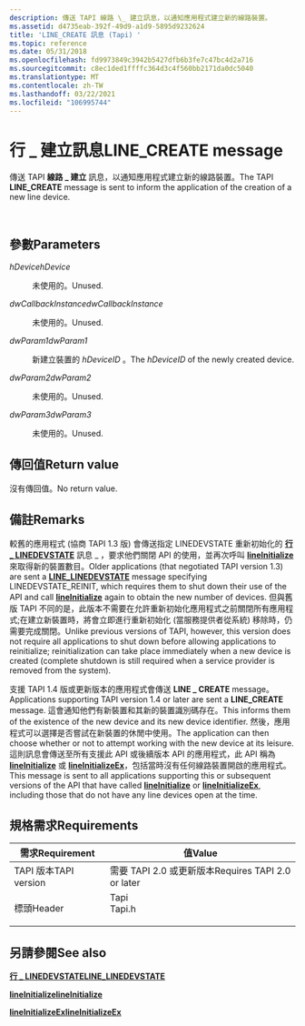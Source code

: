 ```yaml
---
description: 傳送 TAPI 線路 \_ 建立訊息，以通知應用程式建立新的線路裝置。
ms.assetid: d4735eab-392f-49d9-a1d9-5895d9232624
title: 'LINE_CREATE 訊息 (Tapi) '
ms.topic: reference
ms.date: 05/31/2018
ms.openlocfilehash: fd9973849c3942b5427dfb6b3fe7c47bc4d2a716
ms.sourcegitcommit: c8ec1ded1ffffc364d3c4f560bb2171da0dc5040
ms.translationtype: MT
ms.contentlocale: zh-TW
ms.lasthandoff: 03/22/2021
ms.locfileid: "106995744"
---
```

# <a name="line_create-message"></a><span data-ttu-id="83331-103">行 \_ 建立訊息</span><span class="sxs-lookup"><span data-stu-id="83331-103">LINE\_CREATE message</span></span>

<span data-ttu-id="83331-104">傳送 TAPI **線路 \_ 建立** 訊息，以通知應用程式建立新的線路裝置。</span><span class="sxs-lookup"><span data-stu-id="83331-104">The TAPI **LINE\_CREATE** message is sent to inform the application of the creation of a new line device.</span></span>


```C++
            
```



## <a name="parameters"></a><span data-ttu-id="83331-105">參數</span><span class="sxs-lookup"><span data-stu-id="83331-105">Parameters</span></span>

<dl> <dt>

<span data-ttu-id="83331-106">*hDevice*</span><span class="sxs-lookup"><span data-stu-id="83331-106">*hDevice*</span></span> 
</dt> <dd>

<span data-ttu-id="83331-107">未使用的。</span><span class="sxs-lookup"><span data-stu-id="83331-107">Unused.</span></span>

</dd> <dt>

<span data-ttu-id="83331-108">*dwCallbackInstance*</span><span class="sxs-lookup"><span data-stu-id="83331-108">*dwCallbackInstance*</span></span> 
</dt> <dd>

<span data-ttu-id="83331-109">未使用的。</span><span class="sxs-lookup"><span data-stu-id="83331-109">Unused.</span></span>

</dd> <dt>

<span data-ttu-id="83331-110">*dwParam1*</span><span class="sxs-lookup"><span data-stu-id="83331-110">*dwParam1*</span></span> 
</dt> <dd>

<span data-ttu-id="83331-111">新建立裝置的 *hDeviceID* 。</span><span class="sxs-lookup"><span data-stu-id="83331-111">The *hDeviceID* of the newly created device.</span></span>

</dd> <dt>

<span data-ttu-id="83331-112">*dwParam2*</span><span class="sxs-lookup"><span data-stu-id="83331-112">*dwParam2*</span></span> 
</dt> <dd>

<span data-ttu-id="83331-113">未使用的。</span><span class="sxs-lookup"><span data-stu-id="83331-113">Unused.</span></span>

</dd> <dt>

<span data-ttu-id="83331-114">*dwParam3*</span><span class="sxs-lookup"><span data-stu-id="83331-114">*dwParam3*</span></span> 
</dt> <dd>

<span data-ttu-id="83331-115">未使用的。</span><span class="sxs-lookup"><span data-stu-id="83331-115">Unused.</span></span>

</dd> </dl>

## <a name="return-value"></a><span data-ttu-id="83331-116">傳回值</span><span class="sxs-lookup"><span data-stu-id="83331-116">Return value</span></span>

<span data-ttu-id="83331-117">沒有傳回值。</span><span class="sxs-lookup"><span data-stu-id="83331-117">No return value.</span></span>

## <a name="remarks"></a><span data-ttu-id="83331-118">備註</span><span class="sxs-lookup"><span data-stu-id="83331-118">Remarks</span></span>

<span data-ttu-id="83331-119">較舊的應用程式 (協商 TAPI 1.3 版) 會傳送指定 LINEDEVSTATE 重新初始化的 [**行 \_ LINEDEVSTATE**](line-linedevstate.md) 訊息 \_ ，要求他們關閉 API 的使用，並再次呼叫 [**lineInitialize**](/windows/desktop/api/Tapi/nf-tapi-lineinitialize) 來取得新的裝置數目。</span><span class="sxs-lookup"><span data-stu-id="83331-119">Older applications (that negotiated TAPI version 1.3) are sent a [**LINE\_LINEDEVSTATE**](line-linedevstate.md) message specifying LINEDEVSTATE\_REINIT, which requires them to shut down their use of the API and call [**lineInitialize**](/windows/desktop/api/Tapi/nf-tapi-lineinitialize) again to obtain the new number of devices.</span></span> <span data-ttu-id="83331-120">但與舊版 TAPI 不同的是，此版本不需要在允許重新初始化應用程式之前關閉所有應用程式;在建立新裝置時，將會立即進行重新初始化 (當服務提供者從系統) 移除時，仍需要完成關閉。</span><span class="sxs-lookup"><span data-stu-id="83331-120">Unlike previous versions of TAPI, however, this version does not require all applications to shut down before allowing applications to reinitialize; reinitialization can take place immediately when a new device is created (complete shutdown is still required when a service provider is removed from the system).</span></span>

<span data-ttu-id="83331-121">支援 TAPI 1.4 版或更新版本的應用程式會傳送 **LINE \_ CREATE** message。</span><span class="sxs-lookup"><span data-stu-id="83331-121">Applications supporting TAPI version 1.4 or later are sent a **LINE\_CREATE** message.</span></span> <span data-ttu-id="83331-122">這會通知他們有新裝置和其新的裝置識別碼存在。</span><span class="sxs-lookup"><span data-stu-id="83331-122">This informs them of the existence of the new device and its new device identifier.</span></span> <span data-ttu-id="83331-123">然後，應用程式可以選擇是否嘗試在新裝置的休閒中使用。</span><span class="sxs-lookup"><span data-stu-id="83331-123">The application can then choose whether or not to attempt working with the new device at its leisure.</span></span> <span data-ttu-id="83331-124">這則訊息會傳送至所有支援此 API 或後續版本 API 的應用程式，此 API 稱為 [**lineInitialize**](/windows/desktop/api/Tapi/nf-tapi-lineinitialize) 或 [**lineInitializeEx**](/windows/desktop/api/Tapi/nf-tapi-lineinitializeexa)，包括當時沒有任何線路裝置開啟的應用程式。</span><span class="sxs-lookup"><span data-stu-id="83331-124">This message is sent to all applications supporting this or subsequent versions of the API that have called [**lineInitialize**](/windows/desktop/api/Tapi/nf-tapi-lineinitialize) or [**lineInitializeEx**](/windows/desktop/api/Tapi/nf-tapi-lineinitializeexa), including those that do not have any line devices open at the time.</span></span>

## <a name="requirements"></a><span data-ttu-id="83331-125">規格需求</span><span class="sxs-lookup"><span data-stu-id="83331-125">Requirements</span></span>



| <span data-ttu-id="83331-126">需求</span><span class="sxs-lookup"><span data-stu-id="83331-126">Requirement</span></span> | <span data-ttu-id="83331-127">值</span><span class="sxs-lookup"><span data-stu-id="83331-127">Value</span></span> |
|-------------------------|-----------------------------------------------------------------------------------|
| <span data-ttu-id="83331-128">TAPI 版本</span><span class="sxs-lookup"><span data-stu-id="83331-128">TAPI version</span></span><br/> | <span data-ttu-id="83331-129">需要 TAPI 2.0 或更新版本</span><span class="sxs-lookup"><span data-stu-id="83331-129">Requires TAPI 2.0 or later</span></span><br/>                                             |
| <span data-ttu-id="83331-130">標頭</span><span class="sxs-lookup"><span data-stu-id="83331-130">Header</span></span><br/>       | <dl> <span data-ttu-id="83331-131"><dt>Tapi</dt></span><span class="sxs-lookup"><span data-stu-id="83331-131"><dt>Tapi.h</dt></span></span> </dl> |



## <a name="see-also"></a><span data-ttu-id="83331-132">另請參閱</span><span class="sxs-lookup"><span data-stu-id="83331-132">See also</span></span>

<dl> <dt>

[<span data-ttu-id="83331-133">**行 \_ LINEDEVSTATE**</span><span class="sxs-lookup"><span data-stu-id="83331-133">**LINE\_LINEDEVSTATE**</span></span>](line-linedevstate.md)
</dt> <dt>

[<span data-ttu-id="83331-134">**lineInitialize**</span><span class="sxs-lookup"><span data-stu-id="83331-134">**lineInitialize**</span></span>](/windows/desktop/api/Tapi/nf-tapi-lineinitialize)
</dt> <dt>

[<span data-ttu-id="83331-135">**lineInitializeEx**</span><span class="sxs-lookup"><span data-stu-id="83331-135">**lineInitializeEx**</span></span>](/windows/desktop/api/Tapi/nf-tapi-lineinitializeexa)
</dt> </dl>

 

 




